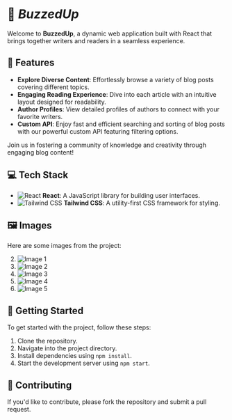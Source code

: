 # 🚀 <i>BuzzedUp</i>

Welcome to **BuzzedUp**, a dynamic web application built with React that brings together writers and readers in a seamless experience. 

## 🌟 Features

- **Explore Diverse Content**: Effortlessly browse a variety of blog posts covering different topics.
- **Engaging Reading Experience**: Dive into each article with an intuitive layout designed for readability.
- **Author Profiles**: View detailed profiles of authors to connect with your favorite writers.
- **Custom API**: Enjoy fast and efficient searching and sorting of blog posts with our powerful custom API featuring filtering options.

Join us in fostering a community of knowledge and creativity through engaging blog content!

## 💻 Tech Stack

- ![React](https://img.icons8.com/color/48/000000/react-native.png) **React**: A JavaScript library for building user interfaces.
- ![Tailwind CSS](https://img.icons8.com/color/48/000000/tailwindcss.png) **Tailwind CSS**: A utility-first CSS framework for styling.


## 🖼️ Images

Here are some images from the project:

2. ![Image 1](https://drive.google.com/uc?export=view&id=1zhlP7IM1ECJQAxCLwVAgQrqTUnUBwJvn)
3. ![Image 2](https://drive.google.com/uc?export=view&id=1_fBobuHFHAhLPyG1soQ3Fxfxv4Ge6wrg)
5. ![Image 3](https://drive.google.com/uc?export=view&id=169rLe3GsIl3RXKg3WLfLwQVrjdN6wN-9)
1. ![Image 4](https://drive.google.com/uc?export=view&id=1hjpNEXsBbqD6k6ZA0uE6psSmu5rlCjR6)
4. ![Image 5](https://drive.google.com/uc?export=view&id=1AjbxP7OX9kmUlkIqKyBu4KHhGHbMk8AB)


## 🚀 Getting Started

To get started with the project, follow these steps:

1. Clone the repository.
2. Navigate into the project directory.
3. Install dependencies using `npm install`.
4. Start the development server using `npm start`.

## 🤝 Contributing

If you'd like to contribute, please fork the repository and submit a pull request.

